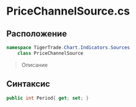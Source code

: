 
# PriceChannelSource.cs
## Расположение
```csharp
namespace TigerTrade.Chart.Indicators.Sources  
    class PriceChannelSource
```

> Описание

## Синтаксис
```csharp
public int Period{ get; set; }
```
